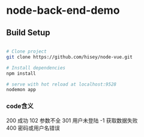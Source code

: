 # node-back-end-demo

## Build Setup

``` bash

# Clone project
git clone https://github.com/hisey/node-vue.git

# Install dependencies
npm install

# serve with hot reload at localhost:9528
nodemon app
```
### code含义
200  成功
102  参数不全
301  用户未登陆
-1   获取数据失败  
400  密码或用户名错误
